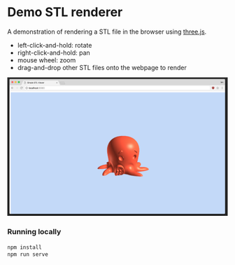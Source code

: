 # Demo STL renderer

A demonstration of rendering a STL file in the browser using [three.js](https://threejs.org/).

- left-click-and-hold: rotate
- right-click-and-hold: pan
- mouse wheel: zoom
- drag-and-drop other STL files onto the webpage to render

![STL rendered in browser](./docs/render.png)

### Running locally

```
npm install
npm run serve
```